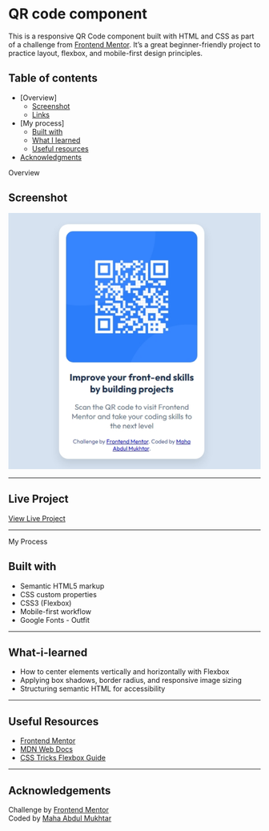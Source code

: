 # QR code component

This is a responsive QR Code component built with HTML and CSS as part of a challenge from [Frontend Mentor](https://www.frontendmentor.io). It’s a great beginner-friendly project to practice layout, flexbox, and mobile-first design principles.

## Table of contents

- [Overview]
  - [Screenshot](#screenshot)
  - [Links](#links)
- [My process]
  - [Built with](#built-with)
  - [What I learned](#what-i-learned)
  - [Useful resources](#useful-resources)
- [Acknowledgments](#acknowledgments)

Overview

## Screenshot

![QR Code Screenshot](images/screenshot-QR.png)

---

## Live Project

[View Live Project](https://maha-abdulmukhtar.github.io/QR-Code-Component/)

---

My Process

## Built with

- Semantic HTML5 markup
- CSS custom properties
- CSS3 (Flexbox)
- Mobile-first workflow
- Google Fonts - Outfit

---

## What-i-learned

- How to center elements vertically and horizontally with Flexbox
- Applying box shadows, border radius, and responsive image sizing
- Structuring semantic HTML for accessibility

---

## Useful Resources

- [Frontend Mentor](https://www.frontendmentor.io)
- [MDN Web Docs](https://developer.mozilla.org)
- [CSS Tricks Flexbox Guide](https://css-tricks.com/snippets/css/a-guide-to-flexbox/)

---

## Acknowledgements

Challenge by [Frontend Mentor](https://www.frontendmentor.io?ref=challenge)  
Coded by [Maha Abdul Mukhtar](https://github.com/Maha-AbdulMukhtar)
